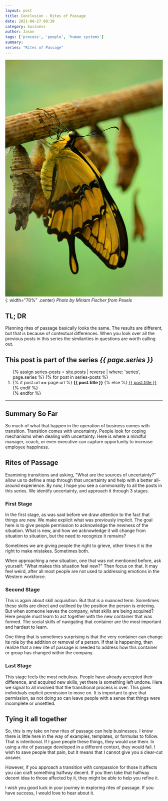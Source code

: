 ```yaml
---
layout: post
title: Conclusion - Rites of Passage
date: 2021-08-27 00:30
category: business
author: Jason
tags: ['process', 'people', 'human systems']
summary: 
series: "Rites of Passage"
---
```


![Butterfly and Pupa](/assets/img/posts/2021/08/pexels-miriam-fischer-2671074.jpg){: width="70%" .center}
_Photo by Miriam Fischer from Pexels_

## TL; DR

Planning rites of passage basically looks the same. The results are different, but that is because of contextual differences. When you look over all the previous posts in this series the similarities in questions are worth calling out.

<aside class="series">
  <h2>This post is part of the series <em>{{ page.series }}</em></h2>
  <ol>
    {% assign series-posts = site.posts | reverse | where: 'series', page.series %}
    {% for post in series-posts %}
    <li>
      {% if post.url == page.url %}
      <strong>{{ post.title }}</strong>
      {% else %}
      <a href="{{ site.baseurl }}{{ post.url }}">{{ post.title }}</a>
      {% endif %}
    </li>
    {% endfor %}
  </ol>
</aside>

---

## Summary So Far

So much of what that happen in the operation of business comes with transition. Transition comes with uncertainty. People look for coping mechanisms when dealing with uncertainty. Here is where a mindful manager, coach, or even executive can capture opportunity to increase employee happiness.

## Rites of Passage

Examining transitions and asking, "What are the sources of uncertainty?" allow us to define a map through that uncertainty and help with a better all-around experience. By now, I hope you see a commonality to all the posts in this series. We identify uncertainty, and approach it through 3 stages.

### First Stage

In the first stage, as was said before we draw attention to the fact that things are new. We make explicit what was previously implicit. The goal here is to give people permission to acknowledge the newness of the situation. What is new, and how we acknowledge it will change from situation to situation, but the need to recognize it remains?

Sometimes we are giving people the right to grieve, other times it is the right to make mistakes. Sometimes both.

When approaching a new situation, one that was not mentioned before, ask yourself: "What makes this situation feel new?" Then focus on that. It may feel weird, after all most people are not used to addressing emotions in the Western workforce.

### Second Stage

This is again about skill acquisition. But that is a nuanced term. Sometimes these skills are direct and outlined by the position the person is entering. But when someone leaves the company, what skills are being acquired? Here people must learn to act together with the new container that was formed. The social skills of navigating that container are the most important and hardest to learn.

One thing that is sometimes surprising is that the very container can change its role by the addition or removal of a person. If that is happening, then realize that a new rite of passage is needed to address how this container or group has changed within the company.

### Last Stage

This stage feels the most nebulous. People have already accepted their difference, and acquired new skills, yet there is something left undone. Here we signal to all involved that the transitional process is over. This gives individuals explicit permission to move on. It is important to give that permission, as not doing so can leave people with a sense that things were incomplete or unsettled.

## Tying it all together

So, this is my take on how rites of passage can help businesses. I know there is little here in the way of examples, templates, or formulas to follow. That is intentional. If I gave people these things, they would use them. In using a rite of passage developed in a different context, they would fail. I wish to save people that pain, but it means that I cannot give you a clear-cut answer.

However, if you approach a transition with compassion for those it affects you can craft something halfway decent. If you then take that halfway decent idea to those affected by it, they might be able to help you refine it.

I wish you good luck in your journey in exploring rites of passage. If you have success, I would love to hear about it.
